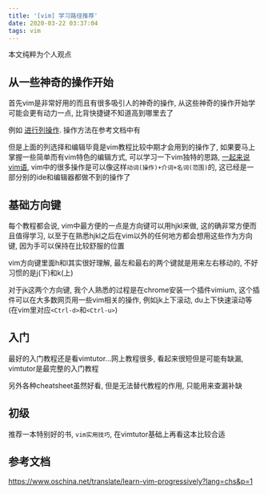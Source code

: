 ```yaml
---
title: '[vim] 学习路径推荐'
date: 2020-03-22 03:37:04
tags: vim
---
```


本文纯粹为个人观点

## 从一些神奇的操作开始

首先vim是非常好用的而且有很多吸引人的神奇的操作, 从这些神奇的操作开始学可能会更有动力一点, 比背快捷键不知道高到哪里去了

例如 [<C-v>进行列操作](https://static.oschina.net/uploads/img/201308/19135040_1Cyy.gif). 操作方法在参考文档中有

但是上面的列选择和编辑毕竟是vim教程比较中期才会用到的操作了, 如果要马上掌握一些简单而有vim特色的编辑方式, 可以学习一下vim独特的思路, [一起来说vim语](https://www.jianshu.com/p/a361ce8c97bc), vim中的很多操作是可以像这样`动词(操作)+介词+名词(范围)`的, 这已经是一部分别的ide和编辑器都做不到的操作了

## 基础方向键

每个教程都会说, vim中最方便的一点是方向键可以用hjkl来做, 这的确非常方便而且值得学习, 以至于在熟悉hjkl之后在vim以外的任何地方都会想用这些作为方向键, 因为手可以保持在比较舒服的位置

vim方向键里面h和l其实很好理解, 最左和最右的两个键就是用来左右移动的, 不好习惯的是j(下)和k(上)

对于jk这两个方向键, 我个人熟悉的过程是在chrome安装一个插件vimium, 这个插件可以在大多数网页用一些vim相关的操作, 例如jk上下滚动, du上下快速滚动等(在vim里对应`<Ctrl-d>`和`<Ctrl-u>`)

## 入门

最好的入门教程还是看vimtutor...网上教程很多, 看起来很短但是可能有缺漏, vimtutor是最完整的入门教程

另外各种cheatsheet虽然好看, 但是无法替代教程的作用, 只能用来查漏补缺

## 初级

推荐一本特别好的书, `vim实用技巧`, 在vimtutor基础上再看这本比较合适

## 参考文档

https://www.oschina.net/translate/learn-vim-progressively?lang=chs&p=1
